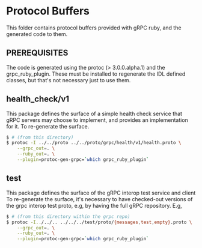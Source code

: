 Protocol Buffers
================

This folder contains protocol buffers provided with gRPC ruby, and the generated
code to them.

PREREQUISITES
-------------

The code is generated using the protoc (> 3.0.0.alpha.1) and the
grpc_ruby_plugin.  These must be installed to regenerate the IDL defined
classes, but that's not necessary just to use them.

health_check/v1
--------------------

This package defines the surface of a simple health check service that gRPC
servers may choose to implement, and provides an implementation for it. To
re-generate the surface.

```bash
$ # (from this directory)
$ protoc -I ../../proto ../../proto/grpc/health/v1/health.proto \
    --grpc_out=. \
    --ruby_out=. \
    --plugin=protoc-gen-grpc=`which grpc_ruby_plugin`
```

test
----

This package defines the surface of the gRPC interop test service and client
To re-generate the surface, it's necessary to have checked-out versions of
the grpc interop test proto, e.g, by having the full gRPC repository. E.g,

```bash
$ # (from this directory within the grpc repo)
$ protoc -I../../.. ../../../test/proto/{messages,test,empty}.proto \
    --grpc_out=. \
    --ruby_out=. \
    --plugin=protoc-gen-grpc=`which grpc_ruby_plugin`
```
